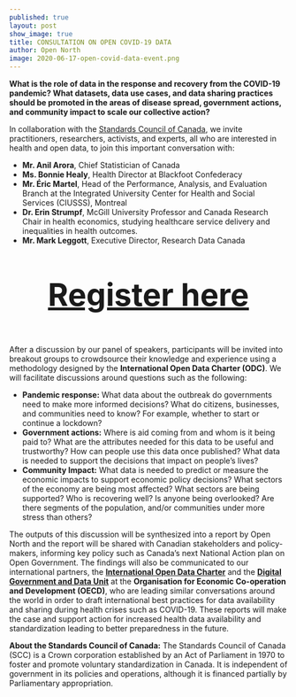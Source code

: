 ```yaml
---
published: true
layout: post
show_image: true
title: CONSULTATION ON OPEN COVID-19 DATA
author: Open North
image: 2020-06-17-open-covid-data-event.png
---
```

**What is the role of data in the response and recovery from the COVID-19 pandemic? What datasets, data use cases, and data sharing practices should be promoted in the areas of disease spread, government actions, and community impact to scale our collective action?**

In collaboration with the [Standards Council of Canada](https://www.scc.ca/), we invite practitioners, researchers, activists, and experts, all who are interested in health and open data, to join this important conversation with:

* **Mr. Anil Arora**, Chief Statistician of Canada
* **Ms. Bonnie Healy**, Health Director at Blackfoot Confederacy
* **Mr. Éric Martel**, Head of the Performance, Analysis, and Evaluation Branch at the Integrated University Center for Health and Social Services (CIUSSS), Montreal
* **Dr. Erin Strumpf**, McGill University Professor and Canada Research Chair in health economics, studying healthcare service delivery and inequalities in health outcomes.
* **Mr. Mark Leggott**, Executive Director, Research Data Canada

<p align="center" style="font-size: 4em;">
  <b><a href="https://scc-ccn.zoom.us/meeting/register/tJcqcuioqTwjH9cmdcarB3ZZgwoAPHfqZJQQ">Register here</a></b>
</p>

After a discussion by our panel of speakers, participants will be invited into breakout groups to crowdsource their knowledge and experience using a methodology designed by the **International Open Data Charter (ODC)**. We will facilitate discussions around questions such as the following:

* **Pandemic response:** What data about the outbreak do governments need to make more informed decisions? What do citizens, businesses, and communities need to know? For example, whether to start or continue a lockdown?
* **Government actions:** Where is aid coming from and whom is it being paid to? What are the attributes needed for this data to be useful and trustworthy? How can people use this data once published? What data is needed to support the decisions that impact on people’s lives?
* **Community Impact:** What data is needed to predict or measure the economic impacts to support economic policy decisions? What sectors of the economy are being most affected? What sectors are being supported? Who is recovering well? Is anyone being overlooked? Are there segments of the population, and/or communities under more stress than others?

The outputs of this discussion will be synthesized into a report by Open North and the report will be shared with Canadian stakeholders and policy-makers, informing key policy such as Canada’s next National Action plan on Open Government. The findings will also be communicated to our international partners, the [**International Open Data Charter**](https://opendatacharter.net/) and the [**Digital Government and Data Unit**](https://oe.cd/digitalgov) at the **Organisation for Economic Co-operation and Development (OECD)**, who are leading similar conversations around the world in order to draft international best practices for data availability and sharing during health crises such as COVID-19. These reports will make the case and support action for increased health data availability and standardization leading to better preparedness in the future.

**About the Standards Council of Canada:** The Standards Council of Canada (SCC) is a Crown corporation established by an Act of Parliament in 1970 to foster and promote voluntary standardization in Canada. It is independent of government in its policies and operations, although it is financed partially by Parliamentary appropriation.
